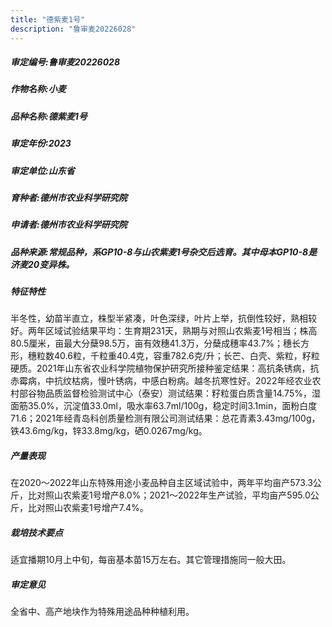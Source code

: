 ```yaml
---
title: "德紫麦1号"
description: "鲁审麦20226028"
---
```

##### 审定编号:鲁审麦20226028

##### 作物名称:小麦

##### 品种名称:德紫麦1号

##### 审定年份:2023

##### 审定单位:山东省

##### 育种者:德州市农业科学研究院

##### 申请者:德州市农业科学研究院

##### 品种来源:常规品种，系GP10-8与山农紫麦1号杂交后选育。其中母本GP10-8是济麦20变异株。

##### 特征特性
半冬性，幼苗半直立，株型半紧凑，叶色深绿，叶片上举，抗倒性较好，熟相较好。两年区域试验结果平均：生育期231天，熟期与对照山农紫麦1号相当；株高80.5厘米，亩最大分蘖98.5万，亩有效穗41.3万，分蘖成穗率43.7%；穗长方形，穗粒数40.6粒，千粒重40.4克，容重782.6克/升；长芒、白壳、紫粒，籽粒硬质。2021年山东省农业科学院植物保护研究所接种鉴定结果：高抗条锈病，抗赤霉病，中抗纹枯病，慢叶锈病，中感白粉病。越冬抗寒性好。2022年经农业农村部谷物品质监督检验测试中心（泰安）测试结果：籽粒蛋白质含量14.75%，湿面筋35.0%，沉淀值33.0ml，吸水率63.7ml/100g，稳定时间3.1min，面粉白度71.6；2021年经青岛科创质量检测有限公司测试结果：总花青素3.43mg/100g，铁43.6mg/kg，锌33.8mg/kg，硒0.0267mg/kg。

##### 产量表现
在2020～2022年山东特殊用途小麦品种自主区域试验中，两年平均亩产573.3公斤，比对照山农紫麦1号增产8.0%；2021～2022年生产试验，平均亩产595.0公斤，比对照山农紫麦1号增产7.4%。

##### 栽培技术要点
适宜播期10月上中旬，每亩基本苗15万左右。其它管理措施同一般大田。

##### 审定意见
全省中、高产地块作为特殊用途品种种植利用。
